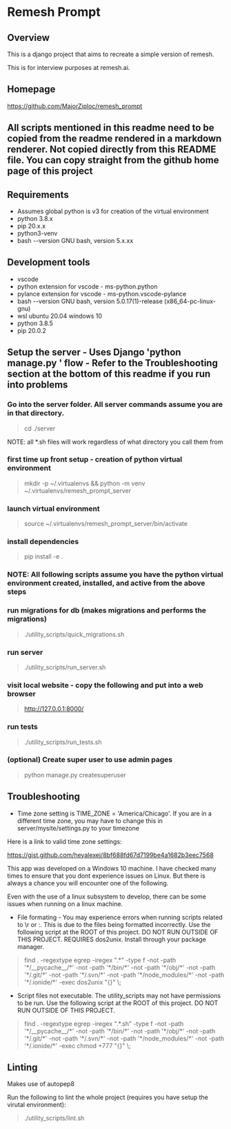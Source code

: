 # Remesh Prompt

## Overview
This is a django project that aims to recreate a simple version of remesh.

This is for interview purposes at remesh.ai.

## Homepage
https://github.com/MajorZiploc/remesh_prompt

## All scripts mentioned in this readme need to be copied from the readme rendered in a markdown renderer. Not copied directly from this README file. You can copy straight from the github home page of this project

## Requirements
- Assumes global python is v3 for creation of the virtual environment
- python 3.8.x
- pip 20.x.x
- python3-venv
- bash --version GNU bash, version 5.x.xx

## Development tools
- vscode
- python extension for vscode - ms-python.python
- pylance extension for vscode - ms-python.vscode-pylance
- bash --version GNU bash, version 5.0.17(1)-release (x86\_64-pc-linux-gnu)
- wsl ubuntu 20.04 windows 10
- python 3.8.5
- pip 20.0.2

## Setup the server - Uses Django 'python manage.py <command>' flow - Refer to the Troubleshooting section at the bottom of this readme if you run into problems

### Go into the server folder. All server commands assume you are in that directory.

> cd ./server


NOTE: all \*.sh files will work regardless of what directory you call them from

### first time up front setup - creation of python virtual environment
> mkdir -p ~/.virtualenvs && python -m venv ~/.virtualenvs/remesh\_prompt\_server

### launch virtual environment
> source ~/.virtualenvs/remesh\_prompt\_server/bin/activate

### install dependencies
> pip install -e .

### NOTE: All following scripts assume you have the python virtual environment created, installed, and active from the above steps

### run migrations for db (makes migrations and performs the migrations)
> ./utility\_scripts/quick\_migrations.sh

### run server
> ./utility\_scripts/run\_server.sh

### visit local website - copy the following and put into a web browser
> http://127.0.0.1:8000/

### run tests
> ./utility\_scripts/run\_tests.sh

### (optional) Create super user to use admin pages
> python manage.py createsuperuser

## Troubleshooting

- Time zone setting is TIME_ZONE = 'America/Chicago'. If you are in a different time zone, you may have to change this in server/mysite/settings.py to your timezone

Here is a link to valid time zone settings:

https://gist.github.com/heyalexej/8bf688fd67d7199be4a1682b3eec7568

This app was developed on a Windows 10 machine. I have checked many times to ensure that you dont experience issues on Linux. But there is always a chance you will encounter one of the following.

Even with the use of a linux subsystem to develop, there can be some issues when running on a linux machine.

- File formating - You may experience errors when running scripts related to \r or :. This is due to the files being formatted incorrectly. Use the following script at the ROOT of this project. DO NOT RUN OUTSIDE OF THIS PROJECT. REQUIRES dos2unix. Install through your package manager.
> find . -regextype egrep -iregex ".\*" -type f -not -path '\*/\_\_pycache\_\_/\*' -not -path '\*/bin/\*' -not -path '\*/obj/\*' -not -path '\*/.git/\*' -not -path '\*/.svn/\*' -not -path '\*/node\_modules/\*' -not -path '\*/.ionide/\*' -exec dos2unix "{}" \\;

- Script files not executable. The utility\_scripts may not have permissions to be run. Use the following script at the ROOT of this project. DO NOT RUN OUTSIDE OF THIS PROJECT.
> find . -regextype egrep -iregex ".\*\.sh" -type f -not -path '\*/\_\_pycache\_\_/\*' -not -path '\*/bin/\*' -not -path '\*/obj/\*' -not -path '\*/.git/\*' -not -path '\*/.svn/\*' -not -path '\*/node\_modules/\*' -not -path '\*/.ionide/\*' -exec chmod +777 "{}" \\;

## Linting

Makes use of autopep8

Run the following to lint the whole project (requires you have setup the virutal environment):

> ./utility\_scripts/lint.sh


